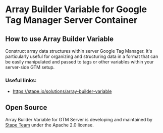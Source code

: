 # Array Builder Variable for Google Tag Manager Server Container

## How to use Array Builder Variable

Construct array data structures within server Google Tag Manager. It's particularly useful for organizing and structuring data in a format that can be easily manipulated and passed to tags or other variables within your server-side GTM setup.

### Useful links:
- https://stape.io/solutions/array-builder-variable 

## Open Source

Array Builder Variable for GTM Server is developing and maintained by [Stape Team](https://stape.io/) under the Apache 2.0 license.
